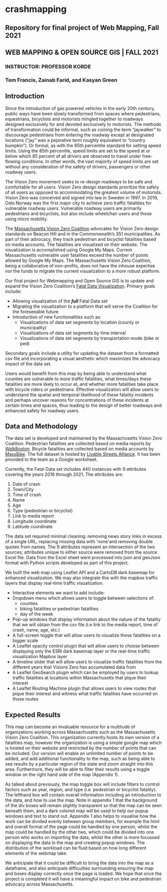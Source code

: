 # **crashmapping**
Repository for final project of Web Mapping, Fall 2021
-----------------------------------------------------------------------------------------------
## WEB MAPPING & OPEN SOURCE GIS | FALL 2021
### INSTRUCTOR: PROFESSOR KORDE
### Tom Francis, Zainab Farid, and Kasyan Green

## Introduction

Since the introduction of gas powered vehicles in the early 20th century, public ways have been slowly transformed from spaces where pedestrians, equestrians, bicyclists 
and motorists mingled together to roadways designed exclusively for and devoted exclusively to motorists. The methods of transformation could be informal, such as coining 
the term “jaywalker” to discourage pedestrians from entering the roadway except at designated locations (“jay” was a pejorative term roughly equivalent to “country bumpkin”).
Or formal, as with the 85th percentile standard for setting speed limits. Using the 85th percentile, speed limits are set to the speed at or below which 85 percent of all 
drivers are observed to travel under free-flowing conditions. In other words, the vast majority of speed limits are set without any consideration of the safety of drivers, 
passengers or other roadway users.  

The Vision Zero movement seeks to re-design roadways to be safe and comfortable for all users. Vision Zero design standards prioritize the safety of all users as opposed 
to accommodating the greatest volume of motorists. Vision Zero was conceived and signed into law in Sweden in 1997. In 2019, Oslo Norway was the first major city to 
achieve zero traffic fatalities for vulnerable roadway users. Vulnerable roadway users are primarily pedestrians and bicyclists, but also include wheelchair users and 
those using micro mobility.  

The [Massachusetts Vision Zero Coalition](https://www.visionzerocoalition.org/) advocates for Vision Zero design standards on Beacon Hill and in the Commonwealth’s 351
municipalities. As part of their advocacy, 
they track pedestrian and bicyclist fatalities based on media accounts. The fatalities are visualized on their website. The visualization is accomplished using Google My
Maps. Current Massachusetts vulnerable user fatalities exceed the number of points allowed by Google My Maps. The Massachusetts Vision Zero Coalition, being a 
collaborative of non-profits, does not have the inhouse expertise nor the funds to migrate the current visualization to a more robust platform.  

Our final project for Webmapping and Open Source GIS is to update and expand the Vision Zero Coalition’s 
[Fatal Data Visualization](https://www.visionzerocoalition.org/fatalities_map). Primary goals include:
- Allowing visualization of the **_full_** Fatal Data set
- Migrating the visualization to a platform that will serve the Coalition for the foreseeable future
- Introduction of new functionalities such as:
  - Visualizations of data set segments by location (county or municipality)
  - Visualizations of data set segments by time interval
  - Visualizations of data set segments by transportation mode (bike or ped) 
  
Secondary goals include a utility for updating the dataset from a formatted csv file and incorporating a visual aesthetic which maximizes the advocacy impact of the data set.  
  
Users would benefit from this map by being able to understand what counties are vulnerable to more traffic fatalities, what times/days these fatalities are more likely to
occur at, and whether more fatalities take place with bicycle riders or pedestrians. Effective visualization will allow users to understand the spatial and temporal
likelihood of these fatality incidents and perhaps uncover reasons for concentrations of these incidents at certain times and spaces, thus leading to the design of
better roadways and enhanced safety for roadway users.   
  
## Data and Methodology
The data set is developed and maintained by the Massachusetts Vision Zero Coalition. Pedestrian fatalities are collected based on media reports by 
[WalkBoston](https://www.walkboston.org). Bicycle fatalities are collected based on media accounts by [MassBike](https://www.massbike.org). The full dataset 
is hosted by [Livable Streets Alliance](https://www.livablestreets.info/). It has been provided to the team as a Google worksheet.  

Currently, the Fatal Data set includes 440 instances with 9 attributes covering the years 2016 through 2021. The attributes are:  
1. Date of crash
2. Town/City
3. Time of crash
4. Name
5. Age
6. Type (pedestrian or bicyclist)
7. Link to media report
8. Longitude coordinate
9. Latitude coordinate

The data set required minimal cleaning: removing news story links in excess of a single URL, replacing missing data with 'none'and removing double quotes from
names. The 9 attributes represent an intersection of the two sources; attributes unique to either source were removed from the source Excel file.
Data from the Excel sheet were processed into json and geoJson format with Python scripts developed as part of this project. 

We built the web map using Leaflet API and a CartoDB dark basemap for enhanced visualization. We may also integrate this with the mapbox traffic
layers that display real-time traffic visualization.   
  
- Interactive elements we want to add include:  
- Dropdown menu which allows users to toggle between selections of: 
  - counties
  - biking fatalities or pedestrian fatalities
  - day of the week 
- Pop-up windows that display information about the nature of the fatality that we will obtain from the csv file (i.e link to the media report, time of crash, name, age, etc.)
- A full-screen toggle that will allow users to visualize these fatalities on a bigger scale
- A Leaflet opacity control plugin that will allow users to choose between displaying only the ESRI dark basemap layer or the real-time traffic visualization Mapbox layer
- A timeline slider that will allow users to visualize traffic fatalities from the different years that Visions Zero has accumulated data from
- A Leaflet GeoSearch plugin which can be employed by users to lookup traffic fatalities at locations within Massachusetts that pique their interest 
- A Leaflet Routing Machine plugin that allows users to view routes that pique their interest and witness what traffic fatalities have occurred on those routes  

## Expected Results  
  
This map can become an invaluable resource for a multitude of organizations working across Massachusetts such as the Massachusetts Vision Zero Coalition. 
This organization currently hosts its own version of a fatalities map, however the organization is using a simple google map which is hosted on their
website and restricted by the number of points that can be included. Our version will enable an unlimited number of points to be added, and add additional
functionality to the map, such as being able to see results by a particular region of the state and zoom straight into this area. Furthermore, they will
be able to filter their results using a toggle window on the right hand side of the map (Appendix 1).
  
As talked about previously, the map toggle box will include filters to control factors such as year, region, and type (i.e. pedestrian or bicyclist fatality).
The lefthand box will contain overall information including an introduction to the data, and how to use the map. Note in appendix 1 that the background of the
div boxes will remain slightly transparent so that the map can be seen beneath them, and a dark colored map will be used to help our popup windows and text to stand out.
Appendix 1 also helps to visualise how the work can be divided evenly between group members, for example the html and overall format of the page could be handled by one
person, whilst the map could be handled by the other two, which could be divided into one person who works on importing the data, whilst the other is more focussed on
displaying the data in the map and creating popup windows. The distribution of the workload can be fluid based on how long different elements of the webmap take.  
   
We anticipate that it could be difficult to bring the data into the map as a dataframe, and also anticipate difficulties surrounding ensuring the map and boxes
display correctly once the page is loaded. We hope that once the project is completed it will have a meaningful impact on bike and pedestrian advocacy across Massachusetts.


